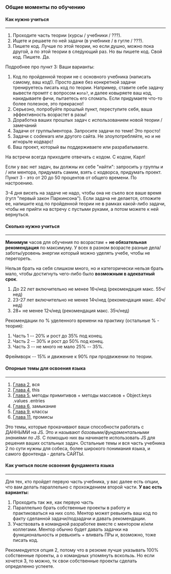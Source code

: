 ### Общие моменты по обучению

#### Как нужно учиться
---
1. Проходите часть теории (курсы / учебники / ???).
2. Ищете и решаете по ней задачи (в учебнике / в гугле / ???).
3. Пишете код. Лучше по этой теории, но если душно, можно пока другой, а по этой теории в следующий раз.
Но вы пишете код. Свой код. Пишете. Да.

Подробнее про пункт 3:
Ваши варианты:

1. Код по пройденной теории не с основного учебника (написать самому, ваш код!).
Просто даже без конкретной задачи тренируетесь писать код по теории.
Например, ставите себе задачу вывести промпт с вопросом `жопа?`, и далее ковыряете ваш код, накидываете фичи, пытаетесь его сломать.
Если придумаете что-то более полезное, это прекрасно!
2. Серьезно, попробуйте прошлый пункт, переступите себя, ваша эффективность возрастет в разы!
3. Доработка ваших прошлых задач с использованием новой теории / замечаний
4. Задачи от группы/ментора. Запросите задачи по теме! Это просто!
5. Задачи с codewars или другого сайта. Не злоупотребляйте, но и не игнорьте кодварс!
6. Ваш проект, который вы поддерживаете или разрабатываете.

На встречи всегда приходите отвечать с кодом. С кодом, Карл!

Если у вас нет задач, вы должны их себе "найти": запросить у группы и / или ментора, придумать самим, взять с кодворса, придумать проект.
Пункт 3 - это от 20 до 50 процентов от общего времени. По настроению.

3-4 дня висеть на задаче не надо, чтобы она не съело все ваше время (гугл "первый закон Паркинсона"). Если задача не делается, отложите ее, напишите код по пройденной теории не в рамках какой-либо задачи, чтобы не прийти на встречу с пустыми руками, а потом можете к ней вернуться.

#### Сколько нужно учиться
---
**Минимум** часов для обучения по возрастам + **не обязательная рекомендация** по максимуму. У всех в разном возрасте разные дела/заботы/уровень энергии который можно уделять учебе, чтобы не перегореть.

Нельзя брать на себя слишком много, но и категорически нельзя брать мало, чтобы достигнуть чего-либо было **возможным в адекватный срок**.

1. До 22 лет включительно не менее 16ч/нед (рекомендация макс. 55ч/нед)
2. 23-27 лет включительно не менее 14ч/нед (рекомендация макс. 40ч/нед)
3. 28+ не менее 12ч/нед (рекомендация макс. 35ч/нед)

Рекомендации по % уделенного времени на практику (остальные % - теория):

1. Часть 1 -- 20% и рост до 35% под конец.
2. Часть 2 -- 30% и рост до 50% под конец.
3. Часть 3 -- не много не мало 25% -- 35%.

Фреймворк -- 15% и движение к 90% при продвижении по теории.

#### Опорные темы для освоения языка
---
1. [Глава 2](https://learn.javascript.ru/first-steps), вся
2. [Глава 4](https://learn.javascript.ru/object-basics), this
3. [Глава 5](https://learn.javascript.ru/data-types), методы примитивов + методы массивов + Object.keys .values .entries
4. [Глава 6](https://learn.javascript.ru/advanced-functions), замыкание
5. [Глава 9](https://learn.javascript.ru/classes), классы
6. [Глава 11](https://learn.javascript.ru/async), промисы

Это темы, которые прокачивают ваши способности работать с ДАННЫМИ на JS.
Это и называют *базовыми/фундаментальными знаниями по JS*. С помощью них вы начинаете использовать JS для решения ваших остальных задач.
Остальные темы и вся часть учебника 2 по сути нужны для собеса, более широкого понимания языка, и самого фронтенда - делать САЙТЫ.

#### Как учиться после освоения фундамента языка
---
Для тех, кто пройдет первую часть учебника, у вас далее есть опции, что вам делать параллельно с прохождением второй части. **У вас есть варианты:**

1. Проходить так же, как первую часть
2. Параллельно брать собственные проекты в работу и практиковаться на них соло. Ментор может ревьюить ваш код по факту сделанной задачи/подзадачи и давать рекомендации.
3. Участвовать в командной разработке вместе с ментором и/или коллегами. Ментор обычно будет давать задачки на функциональность и ревьюить + вливать ПРы и, возможно, тоже писать код.

Рекомендуется опция 2, потому что в резюме лучше указывать 100% собственные проекты, а о командных упомянуть вскользь. Но если хочется 3, то можно, тк свои собственные проекты сделать определенно успеете.

